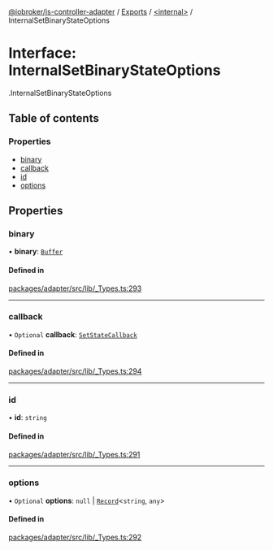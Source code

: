 [@iobroker/js-controller-adapter](../README.md) / [Exports](../modules.md) / [<internal\>](../modules/internal_.md) / InternalSetBinaryStateOptions

# Interface: InternalSetBinaryStateOptions

[<internal>](../modules/internal_.md).InternalSetBinaryStateOptions

## Table of contents

### Properties

- [binary](internal_.InternalSetBinaryStateOptions.md#binary)
- [callback](internal_.InternalSetBinaryStateOptions.md#callback)
- [id](internal_.InternalSetBinaryStateOptions.md#id)
- [options](internal_.InternalSetBinaryStateOptions.md#options)

## Properties

### binary

• **binary**: [`Buffer`](../modules/internal_.md#buffer)

#### Defined in

[packages/adapter/src/lib/_Types.ts:293](https://github.com/ioBroker/ioBroker.js-controller/blob/a1d9b783/packages/adapter/src/lib/_Types.ts#L293)

___

### callback

• `Optional` **callback**: [`SetStateCallback`](../modules/internal_.md#setstatecallback)

#### Defined in

[packages/adapter/src/lib/_Types.ts:294](https://github.com/ioBroker/ioBroker.js-controller/blob/a1d9b783/packages/adapter/src/lib/_Types.ts#L294)

___

### id

• **id**: `string`

#### Defined in

[packages/adapter/src/lib/_Types.ts:291](https://github.com/ioBroker/ioBroker.js-controller/blob/a1d9b783/packages/adapter/src/lib/_Types.ts#L291)

___

### options

• `Optional` **options**: ``null`` \| [`Record`](../modules/internal_.md#record)<`string`, `any`\>

#### Defined in

[packages/adapter/src/lib/_Types.ts:292](https://github.com/ioBroker/ioBroker.js-controller/blob/a1d9b783/packages/adapter/src/lib/_Types.ts#L292)
